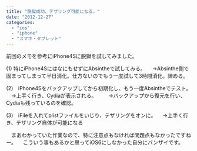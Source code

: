 ```yaml
---
title: "脱獄成功、テザリング可能になる。"
date: "2012-12-27"
categories: 
  - "ios"
  - "iphone"
  - "スマホ・タブレット"
---
```


前回のメモを参考にiPhone4Sに脱獄を試してみました。

(1) 特にiPhone4SにはなにもせずにAbsintheで試してみる。 　→Absinthe側で固まってしまって半日消化。仕方ないのでもう一度試して3時間消化。諦める。

(2)　iPhone4Sをバックアップしてから初期化し、もう一度Absintheでテスト。 　→上手く行き、Cydiaが表示される。 　　→バックアップから復元を行い、Cydiaも残っているのを確認。

(3)　iFileを入れてplistファイルをいじり、テザリングをオンに。 　→上手く行き、テザリング自体が可能になる

　まあわかっていた作業なので、特に注意点もなければ問題点もなかったですねー。 　こういう事もあるかと思ってiOS6にしなかった自分にバンザイです。
